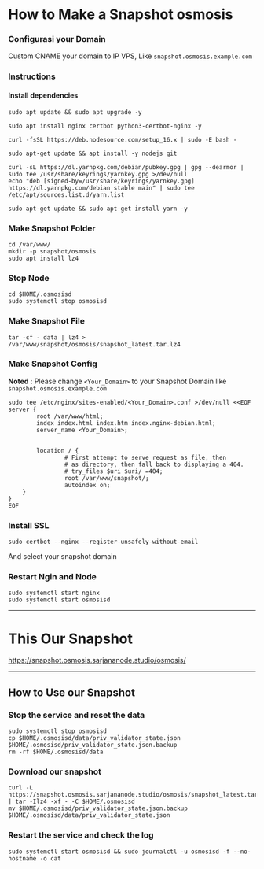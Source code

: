 # How to Make a Snapshot osmosis

### Configurasi your Domain
Custom CNAME your domain to IP VPS, Like `snapshot.osmosis.example.com`

### Instructions
#### Install dependencies
```
sudo apt update && sudo apt upgrade -y
```

```
sudo apt install nginx certbot python3-certbot-nginx -y
```

```
curl -fsSL https://deb.nodesource.com/setup_16.x | sudo -E bash -
```

```
sudo apt-get update && apt install -y nodejs git
```

```
curl -sL https://dl.yarnpkg.com/debian/pubkey.gpg | gpg --dearmor | sudo tee /usr/share/keyrings/yarnkey.gpg >/dev/null
echo "deb [signed-by=/usr/share/keyrings/yarnkey.gpg] https://dl.yarnpkg.com/debian stable main" | sudo tee /etc/apt/sources.list.d/yarn.list
```

```
sudo apt-get update && sudo apt-get install yarn -y
```

### Make Snapshot Folder
```
cd /var/www/
mkdir -p snapshot/osmosis
sudo apt install lz4
```

### Stop Node
```
cd $HOME/.osmosisd
sudo systemctl stop osmosisd
```

### Make Snapshot File
```
tar -cf - data | lz4 > /var/www/snapshot/osmosis/snapshot_latest.tar.lz4
```

### Make Snapshot Config
**Noted** : Please change `<Your_Domain>` to your Snapshot Domain like `snapshot.osmosis.example.com`
```
sudo tee /etc/nginx/sites-enabled/<Your_Domain>.conf >/dev/null <<EOF
server {
        root /var/www/html;
        index index.html index.htm index.nginx-debian.html;
        server_name <Your_Domain>; 


        location / {
                # First attempt to serve request as file, then
                # as directory, then fall back to displaying a 404.
                # try_files $uri $uri/ =404;
                root /var/www/snapshot/;
                autoindex on;
    }
}
EOF
```

### Install SSL
```
sudo certbot --nginx --register-unsafely-without-email
```
And select your snapshot domain
        
### Restart Ngin and Node
```
sudo systemctl start nginx
sudo systemctl start osmosisd
```
______________________________
# This Our Snapshot
https://snapshot.osmosis.sarjananode.studio/osmosis/
______________________________
        
## How to Use our Snapshot
### Stop the service and reset the data
```
sudo systemctl stop osmosisd
cp $HOME/.osmosisd/data/priv_validator_state.json $HOME/.osmosisd/priv_validator_state.json.backup
rm -rf $HOME/.osmosisd/data
```
### Download our snapshot
```
curl -L https://snapshot.osmosis.sarjananode.studio/osmosis/snapshot_latest.tar.lz4 | tar -Ilz4 -xf - -C $HOME/.osmosisd
mv $HOME/.osmosisd/priv_validator_state.json.backup $HOME/.osmosisd/data/priv_validator_state.json
```

### Restart the service and check the log
```
sudo systemctl start osmosisd && sudo journalctl -u osmosisd -f --no-hostname -o cat
```
